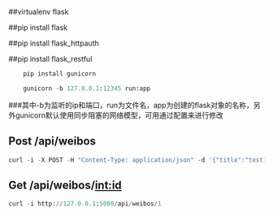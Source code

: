 ##virtualenv flask

##pip install flask

##pip install flask_httpauth

##pip install flask_restful

```python
	pip install gunicorn

	gunicorn -b 127.0.0.1:12345 run:app
```

###其中-b为监听的ip和端口，run为文件名，app为创建的flask对象的名称，另外gunicorn默认使用同步阻塞的网络模型，可用通过配置来进行修改


## Post /api/weibos 
```python
curl -i -X POST -H "Content-Type: application/json" -d '{"title":"test1"}' http://127.0.0.1:5000/api/weibos
```

## Get /api/weibos/<int:id> 
```python
curl -i http://127.0.0.1:5000/api/weibos/1
```